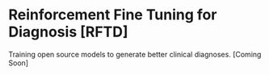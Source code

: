 # Reinforcement Fine Tuning for Diagnosis [RFTD]
Training open source models to generate better clinical diagnoses.
[Coming Soon]
